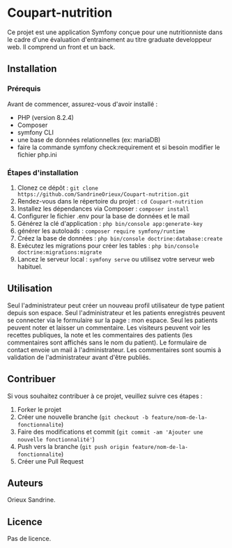 # Coupart-nutrition

Ce projet est une application Symfony conçue pour une nutritionniste dans le cadre d'une évaluation d'entrainement au titre graduate developpeur web.
Il comprend un front et un back. 

## Installation

### Prérequis

Avant de commencer, assurez-vous d'avoir installé :
- PHP (version 8.2.4)
- Composer
- symfony CLI
- une base de données relationnelles (ex: mariaDB)
- faire la commande symfony check:requirement et si besoin modifier le fichier php.ini


### Étapes d'installation

1. Clonez ce dépôt : `git clone https://github.com/SandrineOrieux/Coupart-nutrition.git`
2. Rendez-vous dans le répertoire du projet : `cd Coupart-nutrition`
3. Installez les dépendances via Composer : `composer install`
4. Configurer le fichier .env pour la base de données et le mail
5. Générez la clé d'application : `php bin/console app:generate-key`
6. générer les autoloads : `composer require symfony/runtime`
6. Créez la base de données : `php bin/console doctrine:database:create`
7. Exécutez les migrations pour créer les tables : `php bin/console doctrine:migrations:migrate`
8. Lancez le serveur local : `symfony serve` ou utilisez votre serveur web habituel.

## Utilisation

Seul l'administrateur peut créer un nouveau profil utilisateur de type patient depuis son espace.
Seul l'administrateur et les patients enregistrés peuvent se connecter via le formulaire sur la page : mon espace.
Seul les patients peuvent noter et laisser un commentaire. Les visiteurs peuvent voir les recettes publiques, la note et les commentaires des patients (les commentaires sont affichés sans le nom du patient). 
Le formulaire de contact envoie un mail à l'administrateur. Les commentaires sont soumis à validation de l'administrateur avant d'être publiés.

## Contribuer

Si vous souhaitez contribuer à ce projet, veuillez suivre ces étapes :
1. Forker le projet
2. Créer une nouvelle branche (`git checkout -b feature/nom-de-la-fonctionnalite`)
3. Faire des modifications et commit (`git commit -am 'Ajouter une nouvelle fonctionnalité'`)
4. Push vers la branche (`git push origin feature/nom-de-la-fonctionnalite`)
5. Créer une Pull Request

## Auteurs

Orieux Sandrine.

## Licence

Pas de licence.

